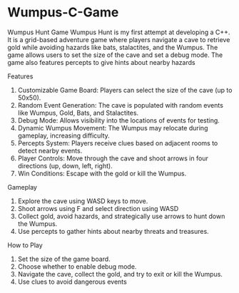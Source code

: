 # Wumpus-C-Game
Wumpus Hunt Game
Wumpus Hunt is my first attempt at developing a C++. It is a grid-based adventure game where players navigate a cave to retrieve gold while avoiding hazards like bats, stalactites, and the Wumpus. The game allows users to set the size of the cave and set a debug mode. The game also features percepts to give hints about nearby hazards

Features
  1. 	Customizable Game Board: Players can select the size of the cave (up to 50x50).
  2. 	Random Event Generation: The cave is populated with random events like Wumpus, Gold, Bats, and Stalactites.
  3. 	Debug Mode: Allows visibility into the locations of events for testing.
  4. 	Dynamic Wumpus Movement: The Wumpus may relocate during gameplay, increasing difficulty.
  5. 	Percepts System: Players receive clues based on adjacent rooms to detect nearby events.
  6. 	Player Controls: Move through the cave and shoot arrows in four directions (up, down, left, right).
  7. 	Win Conditions: Escape with the gold or kill the Wumpus.
  
Gameplay
  1. 	Explore the cave using WASD keys to move.
  2. 	Shoot arrows using F and select direction using WASD
  3. 	Collect gold, avoid hazards, and strategically use arrows to hunt down the Wumpus.
  4. 	Use percepts to gather hints about nearby threats and treasures.
  
How to Play
  1.	Set the size of the game board.
  2.	Choose whether to enable debug mode.
  3.	Navigate the cave, collect the gold, and try to exit or kill the Wumpus.
  4.	Use clues to avoid dangerous events 

